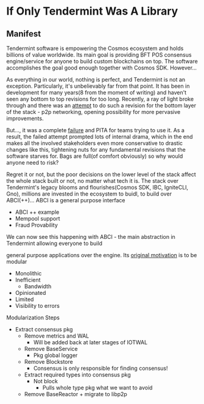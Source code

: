 # If Only Tendermint Was A Library

## Manifest
Tendermint software is empowering the Cosmos ecosystem and holds billions of value worldwide. Its main goal is providing
BFT POS consensus engine/service for anyone to build custom blockchains on top. The software accomplishes the goal good
enough together with Cosmos SDK. However...

As everything in our world, nothing is perfect, and Tendermint is not an exception. Particularly, it's unbelievably far 
from that point. It has been in development for many years(8 from the moment of writing) and haven't seen any bottom to top 
revisions for too long. Recently, a ray of light broke through and there was an [attempt](https://medium.com/tendermint/tendermint-v0-35-introduces-prioritized-mempool-a-makeover-to-the-peer-to-peer-network-more-61eea6ec572d) 
to do such a revision for the bottom layer of the stack - p2p networking, opening possibility for more pervasive improvements.

But..., it was a complete [failure](https://interchain-io.medium.com/discontinuing-tendermint-v0-35-a-postmortem-on-the-new-networking-layer-3696c811dabc)
and PITA for teams trying to use it. As a result, the failed attempt prompted lots of internal drama, which in the end
makes all the involved stakeholders even more conservative to drastic changes like this, tightening nuts for any fundamental 
revisions that the software starves for. Bags are full(of comfort obviously) so why would anyone need to risk?

Regret it or not, but the poor decisions on the lower level of the stack affect the whole stack built or not, no matter
what tech it is. The stack over Tendermint's legacy blooms and flourishes(Cosmos SDK, IBC, IgniteCLI, Gno), millions are
invested in the ecosystem to buidl, to build over ABCI(++)... ABCI is a general purpose interface 

* ABCI ++ example
* Mempool support
* Fraud Provability

We can now see this happening with ABCI - the main abstraction in Tendermint allowing everyone to build

general purpose applications over the engine. Its [original motivation](https://docs.tendermint.com/v0.34/introduction/what-is-tendermint.html#motivation)
is to be modular 

* Monolithic
* Inefficient
  * Bandwidth
* Opinionated
* Limited
* Visibility to errors



Modularization Steps
* Extract consensus pkg
  * Remove metrics and WAL
    * Will be added back at later stages of IOTWAL
  * Remove BaseService
    * Pkg global logger
  * Remove Blockstore
    * Consensus is only responsible for finding consensus! 
  * Extract required types into consensus pkg
    * Not block
      * Pulls whole type pkg what we want to avoid
  * Remove BaseReactor + migrate to libp2p
